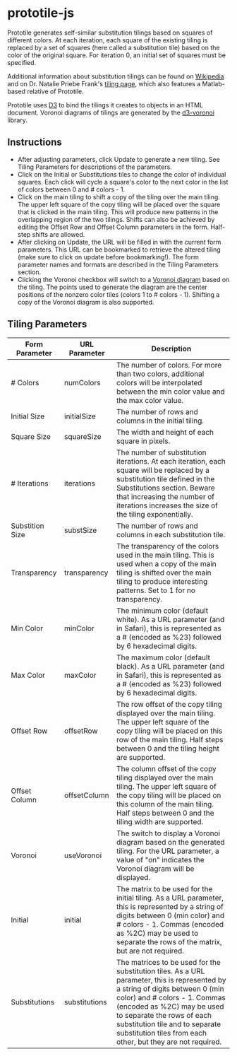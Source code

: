 # prototile-js

Prototile generates self-similar substitution tilings based on squares of different colors.
At each iteration, each square of the existing tiling is replaced by a set of squares
(here called a substitution tile) based on the color of the original square.
For iteration 0, an initial set of squares must be specified.

Additional information about substitution tilings can be found on
[Wikipedia][1] and on Dr. Natalie Priebe Frank's [tiling page][2], which also
features a Matlab-based relative of Prototile.

Prototile uses [D3][3] to bind the tilings it creates to objects in an HTML document.
Voronoi diagrams of tilings are generated by the [d3-voronoi][4] library.

[1]: http://en.wikipedia.org/wiki/Substitution_tiling
[2]: https://pages.vassar.edu/nafrank/tiling-art/
[3]: https://d3js.org/
[4]: https://github.com/d3/d3-voronoi

## Instructions

* After adjusting parameters, click Update to generate a new tiling.
See Tiling Parameters for descriptions of the parameters.
* Click on the Initial or Substitutions tiles to change the color of individual squares.
Each click will cycle a square's color to the next color in the list of colors between 0 and # colors - 1.
* Click on the main tiling to shift a copy of the tiling over the main tiling.
The upper left square of the copy tiling will be placed over the square that is clicked in the main tiling.
This will produce new patterns in the overlapping region of the two tilings.
Shifts can also be achieved by editing the Offset Row and Offset Column parameters in the form.
Half-step shifts are allowed.
* After clicking on Update, the URL will be filled in with the current form parameters.
This URL can be bookmarked to retrieve the altered tiling (make sure to click on update before bookmarking!).
The form parameter names and formats are described in the Tiling Parameters section.
* Clicking the Voronoi checkbox will switch to a [Voronoi diagram][5] based on the tiling.
The points used to generate the diagram are the center positions of the nonzero color tiles (colors 1 to # colors - 1).
Shifting a copy of the Voronoi diagram is also supported.

[5]: https://en.wikipedia.org/wiki/Voronoi_diagram

## Tiling Parameters

| Form Parameter  | URL Parameter   | Description     |
| --------------- | --------------- | --------------- |
| \# Colors       | numColors       | The number of colors. For more than two colors, additional colors will be interpolated between the min color value and the max color value. |
| Initial Size    | initialSize     | The number of rows and columns in the initial tiling. |
| Square Size     | squareSize      | The width and height of each square in pixels. |
| \# Iterations   | iterations      | The number of substitution iterations. At each iteration, each square will be replaced by a substitution tile defined in the Substitutions section. Beware that increasing the number of iterations increases the size of the tiling exponentially. |
| Substition Size | substSize       | The number of rows and columns in each substitution tile. |
| Transparency    | transparency    | The transparency of the colors used in the main tiling. This is used when a copy of the main tiling is shifted over the main tiling to produce interesting patterns. Set to 1 for no transparency. |
| Min Color       | minColor        | The minimum color (default white). As a URL parameter (and in Safari), this is represented as a # (encoded as %23) followed by 6 hexadecimal digits. |
| Max Color       | maxColor        | The maximum color (default black). As a URL parameter (and in Safari), this is represented as a # (encoded as %23) followed by 6 hexadecimal digits. |
| Offset Row      | offsetRow       | The row offset of the copy tiling displayed over the main tiling. The upper left square of the copy tiling will be placed on this row of the main tiling. Half steps between 0 and the tiling height are supported. |
| Offset Column   | offsetColumn    | The column offset of the copy tiling displayed over the main tiling. The upper left square of the copy tiling will be placed on this column of the main tiling. Half steps between 0 and the tiling width are supported. |
| Voronoi         | useVoronoi      | The switch to display a Voronoi diagram based on the generated tiling. For the URL parameter, a value of "on" indicates the Voronoi diagram will be displayed. |
| Initial         | initial         | The matrix to be used for the initial tiling. As a URL parameter, this is represented by a string of digits between 0 (min color) and # colors - 1. Commas (encoded as %2C) may be used to separate the rows of the matrix, but are not required. |
| Substitutions   | substitutions   | The matrices to be used for the substitution tiles. As a URL parameter, this is represented by a string of digits between 0 (min color) and # colors - 1. Commas (encoded as %2C) may be used to separate the rows of each substitution tile and to separate substitution tiles from each other, but they are not required. |
